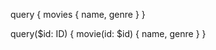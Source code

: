 
query {
  movies {
    name,
    genre
  }
}

query($id: ID) {
  movie(id: $id) {
    name,
    genre
  }
}